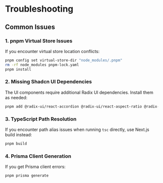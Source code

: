 # Troubleshooting

## Common Issues

### 1. pnpm Virtual Store Issues
If you encounter virtual store location conflicts:
```bash
pnpm config set virtual-store-dir "node_modules/.pnpm"
rm -rf node_modules pnpm-lock.yaml
pnpm install
```

### 2. Missing Shadcn UI Dependencies
The UI components require additional Radix UI dependencies. Install them as needed:
```bash
pnpm add @radix-ui/react-accordion @radix-ui/react-aspect-ratio @radix-ui/react-collapsible @radix-ui/react-context-menu @radix-ui/react-hover-card @radix-ui/react-menubar @radix-ui/react-navigation-menu @radix-ui/react-popover @radix-ui/react-progress @radix-ui/react-radio-group @radix-ui/react-scroll-area @radix-ui/react-select @radix-ui/react-slider @radix-ui/react-tabs @radix-ui/react-toggle @radix-ui/react-toggle-group @radix-ui/react-tooltip
```

### 3. TypeScript Path Resolution
If you encounter path alias issues when running `tsc` directly, use Next.js build instead:
```bash
pnpm build
```

### 4. Prisma Client Generation
If you get Prisma client errors:
```bash
pnpm prisma generate
```
